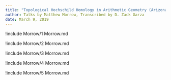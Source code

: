 ```yaml
---
title: "Topological Hochschild Homology in Arithmetic Geometry (Arizona Winter School 2019)"
author: Talks by Matthew Morrow, Transcribed by D. Zack Garza
date: March 9, 2019
---
```


!include Morrow/1 Morrow.md

!include Morrow/2 Morrow.md

!include Morrow/3 Morrow.md

!include Morrow/4 Morrow.md

!include Morrow/5 Morrow.md
